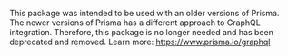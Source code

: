 This package was intended to be used with an older versions of Prisma. The newer versions of Prisma
has a different approach to GraphQL integration. Therefore, this package is no longer needed and has
been deprecated and removed. Learn more: https://www.prisma.io/graphql
